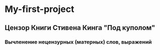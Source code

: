 # My-first-project

## Цензор Книги Стивена Кинга "Под куполом"

### Вычленение нецензурных (матерных) слов, выражений


